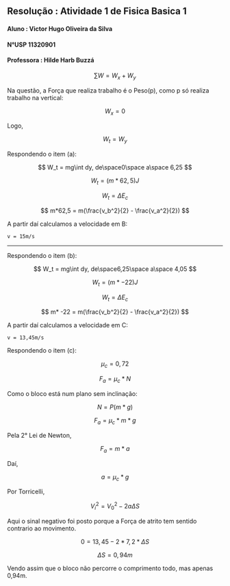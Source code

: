 ##   Resolução : Atividade 1 de Fisica Basica 1

####  Aluno : Victor Hugo Oliveira da Silva
####  N°USP 11320901
#### Professora : Hilde Harb Buzzá


$$
    \sum W = W_x + W_y
$$

Na questão, a Força que realiza trabalho é o Peso(p),
como p só realiza trabalho na vertical:

$$ 
    W_x = 0 
$$

Logo,

$$
    W_t = W_y
$$

Respondendo o item (a):

$$
    W_t = mg\int dy, de\space0\space a\space 6,25 
$$


$$
    W_t = (m * 62,5)J 
$$


$$
    W_t = \Delta E_c 
$$


$$
    m*62,5 = m(\frac{v_b^2}{2} - \frac{v_a^2}{2})
$$

A partir daí calculamos a velocidade em B:


    v = 15m/s

---

Respondendo o item (b):

$$
    W_t = mg\int dy, de\space6,25\space a\space 4,05 
$$


$$
    W_t = (m * -22)  J
$$


$$
    W_t = \Delta E_c 
$$


$$
    m* -22 = m(\frac{v_b^2}{2} - \frac{v_a^2}{2})
$$

A partir daí calculamos a velocidade em C:


    v = 13,45m/s



Respondendo o item (c):

$$
    \mu_c = 0,72 
$$

$$
    F_a = \mu_c * N
$$

Como o bloco está num plano sem inclinação:

$$
    N = P(m * g) 
$$

$$
    F_a = \mu_c * m * g
$$

Pela 2° Lei de Newton,

$$
    F_a = m * a
$$

Daí,

$$
    a = \mu_c *g
$$

Por Torricelli,

$$
    V_i^2 = V_0^2 - 2a\Delta S
$$

Aqui o sinal negativo foi posto porque a Força de atrito tem sentido contrario ao movimento.

$$
    0 = 13,45 - 2*7,2*\Delta S
$$


$$
    \Delta S = 0,94m
$$

Vendo assim que o bloco não percorre o comprimento todo, mas apenas 0,94m.


